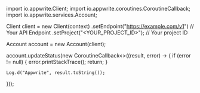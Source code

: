 import io.appwrite.Client;
import io.appwrite.coroutines.CoroutineCallback;
import io.appwrite.services.Account;

Client client = new Client(context)
    .setEndpoint("https://example.com/v1") // Your API Endpoint
    .setProject("<YOUR_PROJECT_ID>"); // Your project ID

Account account = new Account(client);

account.updateStatus(new CoroutineCallback<>((result, error) -> {
    if (error != null) {
        error.printStackTrace();
        return;
    }

    Log.d("Appwrite", result.toString());
}));
